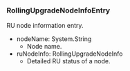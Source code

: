 ### RollingUpgradeNodeInfoEntry
RU node information entry.

- nodeName: System.String
  - Node name.
- ruNodeInfo: RollingUpgradeNodeInfo
  - Detailed RU status of a node.
